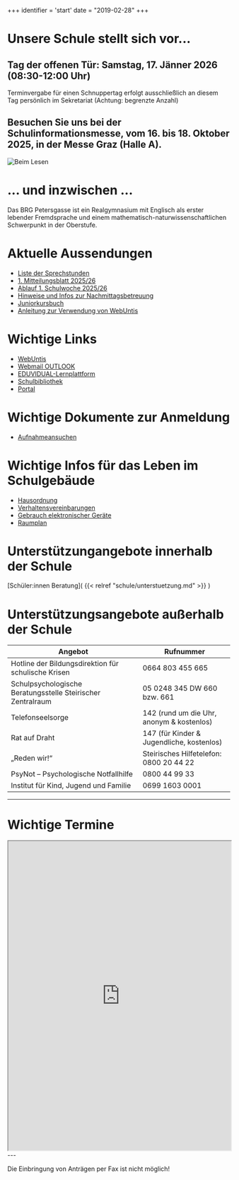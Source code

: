 +++
identifier = 'start'
date = "2019-02-28"
+++
# Unsere Schule stellt sich vor...


## Tag der offenen Tür: Samstag, 17. Jänner 2026 (08:30-12:00 Uhr)

Terminvergabe für einen Schnuppertag erfolgt ausschließlich an diesem Tag persönlich im Sekretariat (Achtung: begrenzte Anzahl)

## Besuchen Sie uns bei der Schulinformationsmesse, vom 16. bis 18. Oktober 2025, in der Messe Graz (Halle A).


![Beim Lesen](/images/homepage_banner.jpg)

# ... und inzwischen ...

Das BRG Petersgasse ist ein Realgymnasium mit Englisch als erster lebender Fremdsprache und einem mathematisch-naturwissenschaftlichen Schwerpunkt in der Oberstufe.

# Aktuelle Aussendungen
* [Liste der Sprechstunden](/Sprechtstundenliste.pdf)
* [1. Mitteilungsblatt 2025/26](</1. Mitteilungsblatt SJ 2025.26.pdf>)
* [Ablauf 1. Schulwoche 2025/26](</Ablauf erste Schulwoche SJ 2025.26.pdf>)
* [Hinweise und Infos zur Nachmittagsbetreuung](</Nachmittagsbetreuung_Allgemeine Informationen.pdf>)
* [Juniorkursbuch](</Juniorkursbuch 2025_26.pdf>)
* [Anleitung zur Verwendung von WebUntis](</infoblatt_webuntis.pdf>)

# Wichtige Links

* [WebUntis](https://urania.webuntis.com/WebUntis/?school=brg-petersgasse#/basic/login)
* [Webmail OUTLOOK](http://www.outlook.com/petersgasse.at)
* [EDUVIDUAL-Lernplattform](https://www.eduvidual.at/local/eduvidual/pages/login.php)
* [Schulbibliothek](https://petersgasse.at/index.php/links/30-allgemein-schulbibliothek/46-schulbibliothek)
* [Portal](https://www.portal.at/pat/public/loginform?target=https://www.portal.at/pat/private&smquerydata=&smauthreason=0)

# Wichtige Dokumente zur Anmeldung
* [Aufnahmeansuchen](</Aufnahmeansuchen 2. - 8. Klasse.pdf>)

# Wichtige Infos für das Leben im Schulgebäude

* [Hausordnung](</Hausordnung.pdf>)
* [Verhaltensvereinbarungen](/Verhaltensvereinbarungen.pdf)
* [Gebrauch elektronischer Geräte](</Gebrauch elektronischer Geräte SJ 2025.26.pdf>)
* [Raumplan](</Raumplan.pdf>)

# Unterstützungangebote innerhalb der Schule

[Schüler:innen Beratung]( {{< relref "schule/unterstuetzung.md" >}} )

# Unterstützungsangebote außerhalb der Schule

|  Angebot  | Rufnummer |
|--------|--------|
| Hotline der Bildungsdirektion für schulische Krisen | 0664 803 455 665 |
| Schulpsychologische Beratungsstelle Steirischer Zentralraum | 05 0248 345 DW 660 bzw. 661 |
| Telefonseelsorge | 142 (rund um die Uhr, anonym & kostenlos) |
| Rat auf Draht | 147 (für Kinder & Jugendliche, kostenlos) |
| „Reden wir!“ | Steirisches Hilfetelefon: 0800 20 44 22 |
| PsyNot – Psychologische Notfallhilfe | 0800 44 99 33 |
| Institut für Kind, Jugend und Familie | 0699 1603 0001 |

---
# Wichtige Termine

<iframe id="blockrandom"
		name="iframe"
		src="https://outlook.office365.com/owa/calendar/d7f8a3ad77a74fb8ac309396f4c1f674@petersgasse.at/17489634fdce4639b5cba7f7738ad28216629884423289205626/calendar.html"
		width="100%"
		height="700"
		scrolling="auto"
		frameborder="1"
					title="Termine"
				class="wrapper"></iframe>
---

Die Einbringung von Anträgen per Fax ist nicht möglich!
